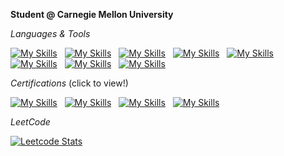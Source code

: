 **Student @ Carnegie Mellon University**

*Languages & Tools*

[![My Skills](https://skillicons.dev/icons?i=py)]() &nbsp;
[![My Skills](https://skillicons.dev/icons?i=sklearn)]() &nbsp;
[![My Skills](https://skillicons.dev/icons?i=c)]() &nbsp;
[![My Skills](https://skillicons.dev/icons?i=matlab)]() &nbsp;
[![My Skills](https://skillicons.dev/icons?i=js)]() &nbsp;
[![My Skills](https://skillicons.dev/icons?i=html)]() &nbsp;
[![My Skills](https://skillicons.dev/icons?i=css)]() &nbsp;
[![My Skills](https://skillicons.dev/icons?i=flutter)]()

*Certifications* (click to view!) 

[![My Skills](https://skillicons.dev/icons?i=py)](https://app.codesignal.com/coding-report/TBuoNcxiWyMTXcdng-SGhxxjJLwZQXdvBP8Weio3Nj?accessToken=TBuoNcxiWyMTXcdng-KMcHPzToGqLLMQBnevhNrLup) &nbsp;
[![My Skills](https://skillicons.dev/icons?i=js)](https://www.coursera.org/account/accomplishments/certificate/BGBEMECYLTTT) &nbsp;
[![My Skills](https://skillicons.dev/icons?i=html)](https://www.coursera.org/account/accomplishments/certificate/QNX2RNREAYCM) &nbsp;
[![My Skills](https://skillicons.dev/icons?i=css)](https://www.coursera.org/account/accomplishments/certificate/HSZ5AHTGYD7A) 

*LeetCode*

[![Leetcode Stats](https://leetcard.jacoblin.cool/bwung292)](https://leetcode.com/bwung292)

